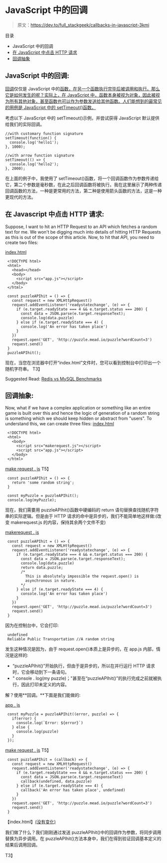 # JavaScript 中的回调

> 原文：<https://dev.to/full_stackgeek/callbacks-in-javascript-3kmi>

目录

*   JavaScript 中的回调
*   [在 JavaScript 中点击 HTTP 请求](https://fullstackgeek.blogspot.com/2019/02/asynchronous-javascript-explained-for-beginners.html#HittingHTTPRequests)
*   [回调抽象](https://fullstackgeek.blogspot.com/2019/02/asynchronous-javascript-explained-for-beginners.html#CallbackAbstraction)

## JavaScript 中的回调:

[回调](https://fullstackgeek.blogspot.com/2019/02/asynchronous-javascript-explained-for-beginners.html#Callbacks)仅仅是 JavaScript 中的[函数，在另一个函数执行完毕后被调用和执行。那么它是如何发生的呢？实际上，在 JavaScript 中，函数本身被视为对象，因此被视为所有其他对象，甚至函数也可以作为参数发送给其他函数。人们能想到的最常见的用例是 JavaScript 中的 setTimeout()函数。](https://fullstackgeek.blogspot.com/2019/01/functions-in-javascript.html) 

考虑以下 JavaScript 中的 setTimeout()示例，并尝试获得 JavaScript 默认提供给我们的实际回调。

```
//with customary function signature  
setTimeout(function() {  
  console.log('hello1');  
}, 1000);  

//with arrow function signature  
setTimeout(() => {  
  console.log('hello2');  
}, 2000);  

```

在上面的例子中，我使用了 setTimeout()函数，将一个回调函数作为参数传递给它，第二个参数是毫秒数，在此之后回调函数将被执行。我在这里展示了两种传递回调函数的方法，一种是更常用的方法，第二种是使用箭头函数的方法，这是一种更现代的方法。

## 在 Javascript 中点击 HTTP 请求:

Suppose, I want to hit an HTTP Request to an API which fetches a random text for me. We won't be digging much into details of hitting HTTP Requests as this is out of the scope of this article.
Now, to hit that API, you need to create two files:

<u>index.html</u>

```
 <!DOCTYPE html>  
 <html>  
   <head></head>  
   <body>  
     <script src="app.js"></script>  
   </body>  
 </html>  

```

```
 const puzzleAPIhit = () => {  
   const request = new XMLHttpRequest()  
   request.addEventListener('readystatechange', (e) => {  
     if (e.target.readyState === 4 && e.target.status === 200) {  
       const data = JSON.parse(e.target.responseText);  
       console.log(data.puzzle)  
     } else if (e.target.readyState === 4) {  
       console.log('An error has taken place')  
     }  
   })  
   request.open('GET', 'http://puzzle.mead.io/puzzle?wordCount=3')  
   request.send()  
 }  
 puzzleAPIhit(); 

```

现在，当您在浏览器中打开“index.html”文件时，您可以看到控制台中打印出一个随机字符串。
T3】

Suggested Read: [Redis vs MySQL Benchmarks](https://fullstackgeek.blogspot.com/2019/04/redis-vs-mysql-benchmark.html)

## 回调抽象:

Now, what if we have a complex application or something like an entire game is built over this and hence the logic of generation of a random string is something which we should keep hidden or abstract from "users". To understand this, we can create three files:
<u>index.html</u>

```
 <!DOCTYPE html>  
 <html>  
   <body>  
     <script src="makerequest.js"></script>  
     <script src="app.js"></script>  
   </body>  
 </html> 

```

<u>make request . js</u>
T5】

```
 const puzzleAPIhit = () => {  
   return 'some random string';  
 }  

```

```
 const myPuzzle = puzzleAPIhit();  
 console.log(myPuzzle);  

```

现在，我们需要用 puzzleAPIhit()函数中硬编码的 return 语句替换查找随机字符串的实际逻辑。但是由于 HTTP 请求的命中是异步的，我们不能简单地这样做:(改变 makerequest.js 的内容，保持其余两个文件不变)

<u>makerequest . js</u>

```
 const puzzleAPIhit = () => {  
   const request = new XMLHttpRequest()  
   request.addEventListener('readystatechange', (e) => {  
     if (e.target.readyState === 4 && e.target.status === 200) {  
       const data = JSON.parse(e.target.responseText);  
       console.log(data.puzzle)  
       return data.puzzle;   
       /*  
         This is absolutely impossible the request.open() is   
         asynchronous in nature.  
       */  
     } else if (e.target.readyState === 4) {  
       console.log('An error has taken place')  
     }  
   })  
   request.open('GET', 'http://puzzle.mead.io/puzzle?wordCount=3')  
   request.send()  
 }    
```

因为在控制台中，它会打印:

```
 undefined  
 Reliable Public Transportation //A random string  

```

发生这种情况是因为，由于 request.open()本质上是异步的，在 app.js 内部，情况是这样的:

*   “puzzleAPIhit()”开始执行，但由于是异步的，所以在并行运行 HTTP 请求时，它会移动到下一条语句。
*   " console . log(my puzzle)；"甚至在“puzzleAPIhit()”的执行完成之前就被执行，因此打印未定义的内容。

解？使用**回调。**下面是我们能做的:

<u>app . js</u>

```
 const myPuzzle = puzzleAPIhit((error, puzzle) => {  
   if(error) {  
     console.log(`Error: ${error}`)  
   } else {  
     console.log(puzzle)  
   }  
 });  

```

<u>make request . js</u>
T5】

```
 const puzzleAPIhit = (callback) => {  
   const request = new XMLHttpRequest()  
   request.addEventListener('readystatechange', (e) => {  
     if (e.target.readyState === 4 && e.target.status === 200) {  
       const data = JSON.parse(e.target.responseText)  
       callback(undefined, data.puzzle)  
     } else if (e.target.readyState === 4) {  
       callback('An error has taken place', undefined)  
     }  
   })  
   request.open('GET', 'http://puzzle.mead.io/puzzle?wordCount=3')  
   request.send()  
 }  

```

【index.html】<u>(没有变化)</u>

我们做了什么？我们刚刚通过发送 puzzleAPIhit()中的回调作为参数，将同步调用替换为异步调用。在 puzzleAPIhit()方法本身中，我们在得到验证回调基本定义的结果后调用回调。

T3】</u></u>